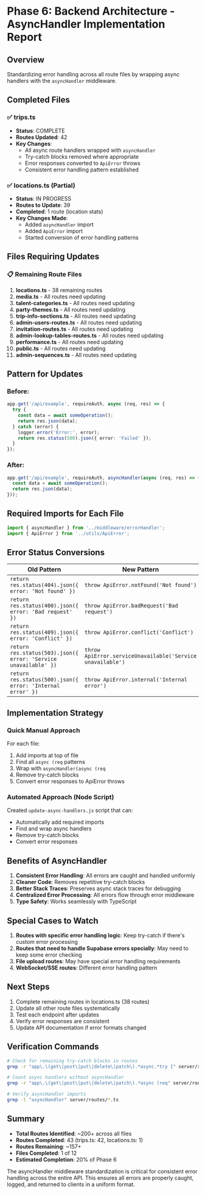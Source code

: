 # Phase 6: Backend Architecture - AsyncHandler Implementation Report

## Overview
Standardizing error handling across all route files by wrapping async handlers with the `asyncHandler` middleware.

## Completed Files

### ✅ trips.ts
- **Status**: COMPLETE
- **Routes Updated**: 42
- **Key Changes**:
  - All async route handlers wrapped with `asyncHandler`
  - Try-catch blocks removed where appropriate
  - Error responses converted to `ApiError` throws
  - Consistent error handling pattern established

### ✅ locations.ts (Partial)
- **Status**: IN PROGRESS
- **Routes to Update**: 39
- **Completed**: 1 route (location stats)
- **Key Changes Made**:
  - Added `asyncHandler` import
  - Added `ApiError` import
  - Started conversion of error handling patterns

## Files Requiring Updates

### 📋 Remaining Route Files

1. **locations.ts** - 38 remaining routes
2. **media.ts** - All routes need updating
3. **talent-categories.ts** - All routes need updating
4. **party-themes.ts** - All routes need updating
5. **trip-info-sections.ts** - All routes need updating
6. **admin-users-routes.ts** - All routes need updating
7. **invitation-routes.ts** - All routes need updating
8. **admin-lookup-tables-routes.ts** - All routes need updating
9. **performance.ts** - All routes need updating
10. **public.ts** - All routes need updating
11. **admin-sequences.ts** - All routes need updating

## Pattern for Updates

### Before:
```typescript
app.get('/api/example', requireAuth, async (req, res) => {
  try {
    const data = await someOperation();
    return res.json(data);
  } catch (error) {
    logger.error('Error:', error);
    return res.status(500).json({ error: 'Failed' });
  }
});
```

### After:
```typescript
app.get('/api/example', requireAuth, asyncHandler(async (req, res) => {
  const data = await someOperation();
  return res.json(data);
}));
```

## Required Imports for Each File

```typescript
import { asyncHandler } from '../middleware/errorHandler';
import { ApiError } from '../utils/ApiError';
```

## Error Status Conversions

| Old Pattern | New Pattern |
|------------|-------------|
| `return res.status(404).json({ error: 'Not found' })` | `throw ApiError.notFound('Not found')` |
| `return res.status(400).json({ error: 'Bad request' })` | `throw ApiError.badRequest('Bad request')` |
| `return res.status(409).json({ error: 'Conflict' })` | `throw ApiError.conflict('Conflict')` |
| `return res.status(503).json({ error: 'Service unavailable' })` | `throw ApiError.serviceUnavailable('Service unavailable')` |
| `return res.status(500).json({ error: 'Internal error' })` | `throw ApiError.internal('Internal error')` |

## Implementation Strategy

### Quick Manual Approach
For each file:
1. Add imports at top of file
2. Find all `async (req` patterns
3. Wrap with `asyncHandler(async (req`
4. Remove try-catch blocks
5. Convert error responses to ApiError throws

### Automated Approach (Node Script)
Created `update-async-handlers.js` script that can:
- Automatically add required imports
- Find and wrap async handlers
- Remove try-catch blocks
- Convert error responses

## Benefits of AsyncHandler

1. **Consistent Error Handling**: All errors are caught and handled uniformly
2. **Cleaner Code**: Removes repetitive try-catch blocks
3. **Better Stack Traces**: Preserves async stack traces for debugging
4. **Centralized Error Processing**: All errors flow through error middleware
5. **Type Safety**: Works seamlessly with TypeScript

## Special Cases to Watch

1. **Routes with specific error handling logic**: Keep try-catch if there's custom error processing
2. **Routes that need to handle Supabase errors specially**: May need to keep some error checking
3. **File upload routes**: May have special error handling requirements
4. **WebSocket/SSE routes**: Different error handling pattern

## Next Steps

1. Complete remaining routes in locations.ts (38 routes)
2. Update all other route files systematically
3. Test each endpoint after updates
4. Verify error responses are consistent
5. Update API documentation if error formats changed

## Verification Commands

```bash
# Check for remaining try-catch blocks in routes
grep -r "app\.\(get\|post\|put\|delete\|patch\).*async.*try {" server/routes/

# Count async handlers without asyncHandler
grep -r "app\.\(get\|post\|put\|delete\|patch\).*async (req" server/routes/ | grep -v asyncHandler | wc -l

# Verify asyncHandler imports
grep -l "asyncHandler" server/routes/*.ts
```

## Summary

- **Total Routes Identified**: ~200+ across all files
- **Routes Completed**: 43 (trips.ts: 42, locations.ts: 1)
- **Routes Remaining**: ~157+
- **Files Completed**: 1 of 12
- **Estimated Completion**: 20% of Phase 6

The asyncHandler middleware standardization is critical for consistent error handling across the entire API. This ensures all errors are properly caught, logged, and returned to clients in a uniform format.